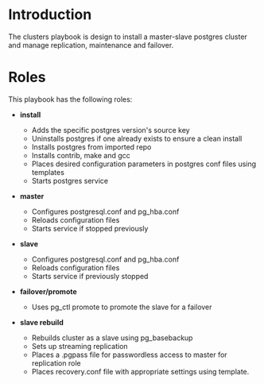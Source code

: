 # Introduction

The clusters playbook is design to install a master-slave postgres cluster and manage replication, maintenance and failover.

# Roles

This playbook has the following roles:
- **install**
  - Adds the specific postgres version's source key
  - Uninstalls postgres if one already exists to ensure a clean install
  - Installs postgres from imported repo
  - Installs contrib, make and gcc
  - Places desired configuration parameters in postgres conf files using templates
  - Starts postgres service

- **master**
  - Configures postgresql.conf and pg_hba.conf
  - Reloads configuration files
  - Starts service if stopped previously
  
- **slave**
  - Configures postgresql.conf and pg_hba.conf
  - Reloads configuration files
  - Starts service if previously stopped

- **failover/promote**
  - Uses pg_ctl promote to promote the slave for a failover

- **slave rebuild**
  - Rebuilds cluster as a slave using pg_basebackup
  - Sets up streaming replication
  - Places a .pgpass file for passwordless access to master for replication role
  - Places recovery.conf file with appropriate settings using template.
  
